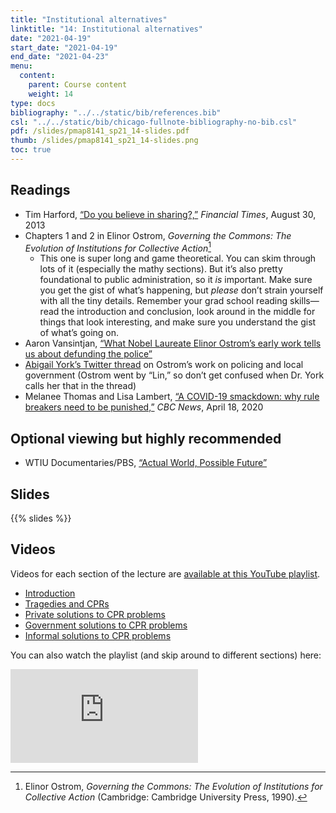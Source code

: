 ```yaml
---
title: "Institutional alternatives"
linktitle: "14: Institutional alternatives"
date: "2021-04-19"
start_date: "2021-04-19"
end_date: "2021-04-23"
menu:
  content:
    parent: Course content
    weight: 14
type: docs
bibliography: "../../static/bib/references.bib"
csl: "../../static/bib/chicago-fullnote-bibliography-no-bib.csl"
pdf: /slides/pmap8141_sp21_14-slides.pdf
thumb: /slides/pmap8141_sp21_14-slides.png
toc: true
---
```


## Readings

-   <i class="fas fa-external-link-square-alt"></i> Tim Harford, [“Do you believe in sharing?,”](https://www.ft.com/content/afc5377e-1026-11e3-a258-00144feabdc0) *Financial Times*, August 30, 2013
-   <i class="far fa-file-pdf"></i> Chapters 1 and 2 in Elinor Ostrom, *Governing the Commons: The Evolution of Institutions for Collective Action*[^1]
    -   This one is super long and game theoretical. You can skim through lots of it (especially the mathy sections). But it’s also pretty foundational to public administration, so it *is* important. Make sure you get the gist of what’s happening, but *please* don’t strain yourself with all the tiny details. Remember your grad school reading skills—read the introduction and conclusion, look around in the middle for things that look interesting, and make sure you understand the gist of what’s going on.
-   <i class="fas fa-external-link-square-alt"></i> Aaron Vansintjan, [“What Nobel Laureate Elinor Ostrom’s early work tells us about defunding the police”](https://www.shareable.net/what-one-nobel-prize-winning-economist-can-tell-us-about-defunding-and-abolishing-the-police/)
-   <i class="fab fa-twitter-square"></i> [Abigail York’s Twitter thread](https://twitter.com/profabigailyork/status/1271136502399954947?s=21) on Ostrom’s work on policing and local government (Ostrom went by “Lin,” so don’t get confused when Dr. York calls her that in the thread)
-   <i class="fas fa-external-link-square-alt"></i> Melanee Thomas and Lisa Lambert, [“A COVID-19 smackdown: why rule breakers need to be punished,”](https://www.cbc.ca/news/canada/calgary/covid-19-rule-breakers-elinor-ostrom-1.5536099) *CBC News*, April 18, 2020

## Optional viewing but highly recommended

-   <i class="fas fa-tv"></i> WTIU Documentaries/PBS, [“Actual World, Possible Future”](https://www.pbs.org/video/actual-world-possible-future-09rkab/)

## Slides

{{% slides %}}

## Videos

Videos for each section of the lecture are [available at this YouTube playlist](https://www.youtube.com/playlist?list=PLS6tnpTr39sEebgyo1q8lTB2jMU7eTpDD).

-   [Introduction](https://www.youtube.com/watch?v=5Si0BzBgodg&list=PLS6tnpTr39sEebgyo1q8lTB2jMU7eTpDD)
-   [Tragedies and CPRs](https://www.youtube.com/watch?v=r_ueO5A7ijo&list=PLS6tnpTr39sEebgyo1q8lTB2jMU7eTpDD)
-   [Private solutions to CPR problems](https://www.youtube.com/watch?v=Q78ae8mq1bw&list=PLS6tnpTr39sEebgyo1q8lTB2jMU7eTpDD)
-   [Government solutions to CPR problems](https://www.youtube.com/watch?v=e13ogZpYw0I&list=PLS6tnpTr39sEebgyo1q8lTB2jMU7eTpDD)
-   [Informal solutions to CPR problems](https://www.youtube.com/watch?v=uYbiXPmbKAA&list=PLS6tnpTr39sEebgyo1q8lTB2jMU7eTpDD)

You can also watch the playlist (and skip around to different sections) here:

<div class="embed-responsive embed-responsive-16by9">

<iframe class="embed-responsive-item" src="https://www.youtube.com/embed/videoseries?list=PLS6tnpTr39sEebgyo1q8lTB2jMU7eTpDD" frameborder="0" allow="accelerometer; autoplay; encrypted-media; gyroscope; picture-in-picture" allowfullscreen>
</iframe>

</div>

[^1]: Elinor Ostrom, *Governing the Commons: The Evolution of Institutions for Collective Action* (Cambridge: Cambridge University Press, 1990).
